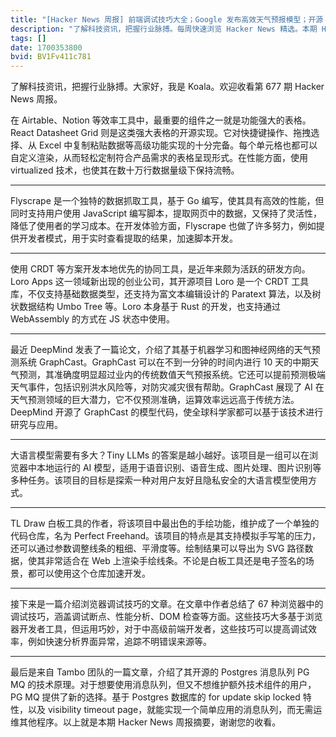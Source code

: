 ```yaml
---
title: "[Hacker News 周报] 前端调试技巧大全；Google 发布高效天气预报模型；开源 Airtable 式表格组件"
description: "了解科技资讯，把握行业脉搏。每周快速浏览 Hacker News 精选。本期 Hacker Newsletter 地址：https://mailchi.mp/hackernewsletter/677"
tags: []
date: 1700353800
bvid: BV1Fv411c781
---
```

了解科技资讯，把握行业脉搏。大家好，我是 Koala。欢迎收看第 677 期 Hacker News 周报。

在 Airtable、Notion 等效率工具中，最重要的组件之一就是功能强大的表格。React Datasheet Grid 则是这类强大表格的开源实现。它对快捷键操作、拖拽选择、从 Excel 中复制粘贴数据等高级功能实现的十分完备。每个单元格也都可以自定义渲染，从而轻松定制符合产品需求的表格呈现形式。在性能方面，使用 virtualized 技术，也使其在数十万行数据量级下保持流畅。

---

Flyscrape 是一个独特的数据抓取工具，基于 Go 编写，使其具有高效的性能，但同时支持用户使用 JavaScript 编写脚本，提取网页中的数据，又保持了灵活性，降低了使用者的学习成本。在开发体验方面，Flyscrape 也做了许多努力，例如提供开发者模式，用于实时查看提取的结果，加速脚本开发。

---

使用 CRDT 等方案开发本地优先的协同工具，是近年来颇为活跃的研发方向。Loro Apps 这一领域新出现的创业公司，其开源项目 Loro 是一个 CRDT 工具库，不仅支持基础数据类型，还支持为富文本编辑设计的 Paratext 算法，以及树状数据结构 Umbo Tree 等。Loro 本身基于 Rust 的开发，也支持通过 WebAssembly 的方式在 JS 状态中使用。

---

最近 DeepMind 发表了一篇论文，介绍了其基于机器学习和图神经网络的天气预测系统 GraphCast。GraphCast 可以在不到一分钟的时间内进行 10 天的中期天气预测，其准确度明显超过业内的传统数值天气预报系统。它还可以提前预测极端天气事件，包括识别洪水风险等，对防灾减灾很有帮助。GraphCast 展现了 AI 在天气预测领域的巨大潜力，它不仅预测准确，运算效率远远高于传统方法。DeepMind 开源了 GraphCast 的模型代码，使全球科学家都可以基于该技术进行研究与应用。

---

大语言模型需要有多大？Tiny LLMs 的答案是越小越好。该项目是一组可以在浏览器中本地运行的 AI 模型，适用于语音识别、语音生成、图片处理、图片识别等多种任务。该项目的目标是探索一种对用户友好且隐私安全的大语言模型使用方式。

---

TL Draw 白板工具的作者，将该项目中最出色的手绘功能，维护成了一个单独的代码仓库，名为 Perfect Freehand。该项目的特点是其支持模拟手写笔的压力，还可以通过参数调整线条的粗细、平滑度等。绘制结果可以导出为 SVG 路径数据，使其非常适合在 Web 上渲染手绘线条。不论是白板工具还是电子签名的场景，都可以使用这个仓库加速开发。

---

接下来是一篇介绍浏览器调试技巧的文章。在文章中作者总结了 67 种浏览器中的调试技巧，涵盖调试断点、性能分析、DOM 检查等方面。这些技巧大多基于浏览器开发者工具，但运用巧妙，对于中高级前端开发者，这些技巧可以提高调试效率，例如快速分析界面异常，追踪不明错误来源等。

---

最后是来自 Tambo 团队的一篇文章，介绍了其开源的 Postgres 消息队列 PG MQ 的技术原理。对于想要使用消息队列，但又不想维护额外技术组件的用户，PG MQ 提供了新的选择。基于 Postgres 数据库的 for update skip locked 特性，以及 visibility timeout page，就能实现一个简单应用的消息队列，而无需运维其他程序。以上就是本期 Hacker News 周报摘要，谢谢您的收看。

